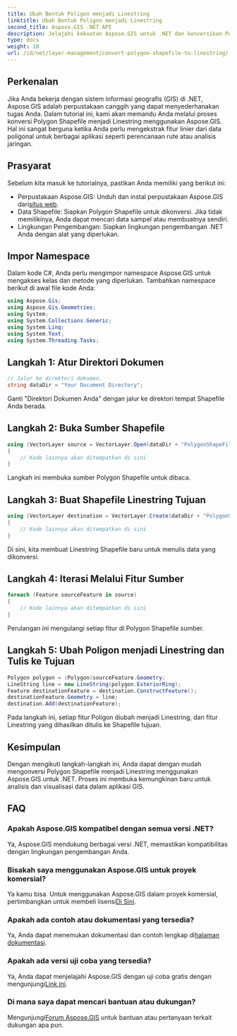 ```yaml
---
title: Ubah Bentuk Poligon menjadi Linestring
linktitle: Ubah Bentuk Poligon menjadi Linestring
second_title: Aspose.GIS .NET API
description: Jelajahi kekuatan Aspose.GIS untuk .NET dan konversikan Polygon Shapefiles ke Linestrings dengan mudah. Tingkatkan pengembangan GIS Anda hari ini!
type: docs
weight: 18
url: /id/net/layer-management/convert-polygon-shapefile-to-linestring/
---
```

## Perkenalan
Jika Anda bekerja dengan sistem informasi geografis (GIS) di .NET, Aspose.GIS adalah perpustakaan canggih yang dapat menyederhanakan tugas Anda. Dalam tutorial ini, kami akan memandu Anda melalui proses konversi Polygon Shapefile menjadi Linestring menggunakan Aspose.GIS. Hal ini sangat berguna ketika Anda perlu mengekstrak fitur linier dari data poligonal untuk berbagai aplikasi seperti perencanaan rute atau analisis jaringan.
## Prasyarat
Sebelum kita masuk ke tutorialnya, pastikan Anda memiliki yang berikut ini:
-  Perpustakaan Aspose.GIS: Unduh dan instal perpustakaan Aspose.GIS dari[situs web](https://releases.aspose.com/gis/net/).
- Data Shapefile: Siapkan Polygon Shapefile untuk dikonversi. Jika tidak memilikinya, Anda dapat mencari data sampel atau membuatnya sendiri.
- Lingkungan Pengembangan: Siapkan lingkungan pengembangan .NET Anda dengan alat yang diperlukan.
## Impor Namespace
Dalam kode C#, Anda perlu mengimpor namespace Aspose.GIS untuk mengakses kelas dan metode yang diperlukan. Tambahkan namespace berikut di awal file kode Anda:
```csharp
using Aspose.Gis;
using Aspose.Gis.Geometries;
using System;
using System.Collections.Generic;
using System.Linq;
using System.Text;
using System.Threading.Tasks;
```
## Langkah 1: Atur Direktori Dokumen
```csharp
// Jalur ke direktori dokumen.
string dataDir = "Your Document Directory";
```
Ganti "Direktori Dokumen Anda" dengan jalur ke direktori tempat Shapefile Anda berada.
## Langkah 2: Buka Sumber Shapefile
```csharp
using (VectorLayer source = VectorLayer.Open(dataDir + "PolygonShapeFile.shp", Drivers.Shapefile))
{
    // Kode lainnya akan ditempatkan di sini
}
```
Langkah ini membuka sumber Polygon Shapefile untuk dibaca.
## Langkah 3: Buat Shapefile Linestring Tujuan
```csharp
using (VectorLayer destination = VectorLayer.Create(dataDir + "PolygonShapeFileToLineShapeFile_out.shp", Drivers.Shapefile))
{
    // Kode lainnya akan ditempatkan di sini
}
```
Di sini, kita membuat Linestring Shapefile baru untuk menulis data yang dikonversi.
## Langkah 4: Iterasi Melalui Fitur Sumber
```csharp
foreach (Feature sourceFeature in source)
{
    // Kode lainnya akan ditempatkan di sini
}
```
Perulangan ini mengulangi setiap fitur di Polygon Shapefile sumber.
## Langkah 5: Ubah Poligon menjadi Linestring dan Tulis ke Tujuan
```csharp
Polygon polygon = (Polygon)sourceFeature.Geometry;
LineString line = new LineString(polygon.ExteriorRing);
Feature destinationFeature = destination.ConstructFeature();
destinationFeature.Geometry = line;
destination.Add(destinationFeature);
```
Pada langkah ini, setiap fitur Poligon diubah menjadi Linestring, dan fitur Linestring yang dihasilkan ditulis ke Shapefile tujuan.
## Kesimpulan
Dengan mengikuti langkah-langkah ini, Anda dapat dengan mudah mengonversi Polygon Shapefile menjadi Linestring menggunakan Aspose.GIS untuk .NET. Proses ini membuka kemungkinan baru untuk analisis dan visualisasi data dalam aplikasi GIS.

## FAQ
### Apakah Aspose.GIS kompatibel dengan semua versi .NET?
Ya, Aspose.GIS mendukung berbagai versi .NET, memastikan kompatibilitas dengan lingkungan pengembangan Anda.
### Bisakah saya menggunakan Aspose.GIS untuk proyek komersial?
 Ya kamu bisa. Untuk menggunakan Aspose.GIS dalam proyek komersial, pertimbangkan untuk membeli lisensi[Di Sini](https://purchase.aspose.com/buy).
### Apakah ada contoh atau dokumentasi yang tersedia?
 Ya, Anda dapat menemukan dokumentasi dan contoh lengkap di[halaman dokumentasi](https://reference.aspose.com/gis/net/).
### Apakah ada versi uji coba yang tersedia?
 Ya, Anda dapat menjelajahi Aspose.GIS dengan uji coba gratis dengan mengunjungi[Link ini](https://releases.aspose.com/).
### Di mana saya dapat mencari bantuan atau dukungan?
 Mengunjungi[Forum Aspose.GIS](https://forum.aspose.com/c/gis/33) untuk bantuan atau pertanyaan terkait dukungan apa pun.